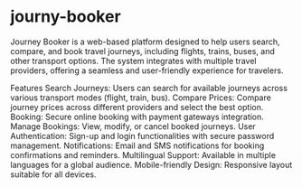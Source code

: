 # journy-booker
Journey Booker is a web-based platform designed to help users search, compare, and book travel journeys, including flights, trains, buses, and other transport options. The system integrates with multiple travel providers, offering a seamless and user-friendly experience for travelers.

Features
Search Journeys: Users can search for available journeys across various transport modes (flight, train, bus).
Compare Prices: Compare journey prices across different providers and select the best option.
Booking: Secure online booking with payment gateways integration.
Manage Bookings: View, modify, or cancel booked journeys.
User Authentication: Sign-up and login functionalities with secure password management.
Notifications: Email and SMS notifications for booking confirmations and reminders.
Multilingual Support: Available in multiple languages for a global audience.
Mobile-friendly Design: Responsive layout suitable for all devices.
